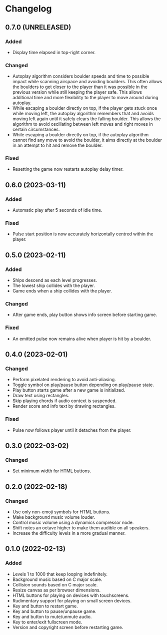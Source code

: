 Changelog
=========

0.7.0 (UNRELEASED)
------------------

### Added

- Display time elapsed in top-right corner.


### Changed

- Autoplay algorithm considers boulder speeds and time to possible
  impact while scanning airspace and avoiding boulders. This often
  allows the boulders to get closer to the player than it was possible
  in the previous version while still keeping the player safe. This
  allows additional time and more flexibility to the player to move
  around during autoplay.
- While escaping a boulder directly on top, if the player gets stuck
  once while moving left, the autoplay algorithm remembers that and
  avoids moving left again until it safely clears the falling boulder.
  This allows the algorithm to avoid oscillating between left moves
  and right moves in certain circumstances.
- While escaping a boulder directly on top, if the autoplay algorithm
  cannot find any move to avoid the boulder, it aims directly at the
  boulder in an attempt to hit and remove the boulder.


### Fixed

- Resetting the game now restarts autoplay delay timer.


0.6.0 (2023-03-11)
------------------

### Added

- Automatic play after 5 seconds of idle time.


### Fixed

- Pulse start position is now accurately horizontally centred within
  the player.


0.5.0 (2023-02-11)
------------------

### Added

- Ships descend as each level progresses.
- The lowest ship collides with the player.
- Game ends when a ship collides with the player.


### Changed

- After game ends, play button shows info screen before starting game.


### Fixed

- An emitted pulse now remains alive when player is hit by a boulder.


0.4.0 (2023-02-01)
------------------

### Changed

- Perform pixelated rendering to avoid anti-aliasing.
- Toggle symbol on play/pause button depending on play/pause state.
- Play button starts game after a new game is initialized.
- Draw text using rectangles.
- Skip playing chords if audio context is suspended.
- Render score and info text by drawing rectangles.


### Fixed

- Pulse now follows player until it detaches from the player.


0.3.0 (2022-03-02)
------------------

### Changed

- Set minimum width for HTML buttons.


0.2.0 (2022-02-18)
------------------

### Changed

- Use only non-emoji symbols for HTML buttons.
- Make background music volume louder.
- Control music volume using a dynamics compressor node.
- Shift notes an octave higher to make them audible on all speakers.
- Increase the difficulty levels in a more gradual manner.


0.1.0 (2022-02-13)
------------------

### Added

- Levels 1 to 1000 that keep looping indefinitely.
- Background music based on C major scale.
- Collision sounds based on C major scale.
- Resize canvas as per browser dimensions.
- HTML buttons for playing on devices with touchscreens.
- Rudimentary support for playing on small screen devices.
- Key and button to restart game.
- Key and button to pause/unpause game.
- Key and button to mute/unmute audio.
- Key to enter/exit fullscreen mode.
- Version and copyright screen before restarting game.
